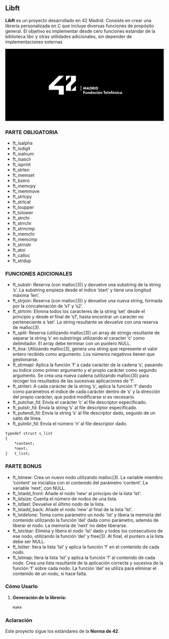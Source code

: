 ## Libft
**Libft** es un proyecto desarrollado en 42 Madrid. Consiste en crear una librería personalizada en C que incluye diversas funciones de propósito general. El objetivo es implementar desde cero funciones estándar de la biblioteca libc y otras utilidades adicionales, sin depender de implementaciones externas

![Logo 42 Madrid](42-Madrid.jpeg)

### PARTE OBLIGATORIA
- ft_isalpha
- ft_isdigit
- ft_isalnum
- ft_isascii
- ft_isprint
- ft_strlen
- ft_memset
- ft_bzero
- ft_memcpy
- ft_memmove
- ft_strlcpy
- ft_strlcat
- ft_toupper
- ft_tolower
- ft_strchr
- ft_strrchr
- ft_strncmp
- ft_memchr
- ft_memcmp
- ft_strnstr
- ft_atoi
- ft_calloc
- ft_strdup

### FUNCIONES ADICIONALES
- ft_substr: Reserva (con malloc(3)) y devuelve una substring de la string ’s’. La substring empieza desde el índice ’start’ y tiene una longitud máxima ’len’.
- ft_strjoin: Reserva (con malloc(3)) y devuelve una nueva
string, formada por la concatenación de ’s1’ y ’s2’.
- ft_strtrim: Elimina todos los caracteres de la string ’set’
desde el principio y desde el final de ’s1’, hasta
encontrar un caracter no perteneciente a ’set’. La
string resultante se devuelve con una reserva de
malloc(3).
- ft_split: Reserva (utilizando malloc(3)) un array de strings
resultante de separar la string ’s’ en substrings
utilizando el caracter ’c’ como delimitador. El
array debe terminar con un puntero NULL.
- ft_itoa: Utilizando malloc(3), genera una string que
represente el valor entero recibido como argumento.
Los números negativos tienen que gestionarse.
- ft_strmapi: Aplica la función ’f’ a cada carácter de la cadena
’s’, pasando su índice como primer argumento y el
propio carácter como segundo argumento. Se crea una
nueva cadena (utilizando malloc(3)) para recoger
los resultados de las sucesivas aplicaciones de
’f’.
- ft_striteri: A cada carácter de la string ’s’, aplica la función
’f’ dando como parámetros el índice de cada
carácter dentro de ’s’ y la dirección del propio
carácter, que podrá modificarse si es necesario.
- ft_putchar_fd: Envía el carácter ’c’ al file descriptor
especificado.
- ft_putstr_fd: Envía la string ’s’ al file descriptor
especificado.
- ft_putendl_fd: Envía la string ’s’ al file descriptor dado,
seguido de un salto de línea.
- ft_putnbr_fd: Envía el número ’n’ al file descriptor dado.

```
typedef struct s_list
{
	*content;
	*next;
}	t_list;
```

### PARTE BONUS
- ft_lstnew: Crea un nuevo nodo utilizando malloc(3). La
variable miembro ’content’ se inicializa con el
contenido del parámetro ’content’. La variable
’next’, con NULL.
- ft_lstadd_front: Añade el nodo ’new’ al principio de la lista ’lst’.
- ft_lstsize: Cuenta el número de nodos de una lista.
- ft_lstlast: Devuelve el último nodo de la lista.
- ft_lstadd_back: Añade el nodo ’new’ al final de la lista ’lst’.
- ft_lstdelone: Toma como parámetro un nodo ’lst’ y libera la
memoria del contenido utilizando la función ’del’ dada como parámetro, además de liberar el nodo. La memoria de ’next’ no debe liberarse.
- ft_lstclear: Elimina y libera el nodo ’lst’ dado y todos los
consecutivos de ese nodo, utilizando la función ’del’ y free(3). Al final, el puntero a la lista debe ser NULL.
- ft_lstiter: Itera la lista ’lst’ y aplica la función ’f’ en el
contenido de cada nodo.
- ft_lstmap: Itera la lista ’lst’ y aplica la función ’f’ al
contenido de cada nodo. Crea una lista resultante
de la aplicación correcta y sucesiva de la función
’f’ sobre cada nodo. La función ’del’ se utiliza
para eliminar el contenido de un nodo, si hace
falta.

### Cómo Usarlo

1. **Generación de la librería:**
   ```c
   make
   ```

### Aclaración

Este proyecto sigue los estándares de la **Norma de 42**.
